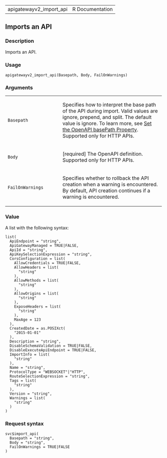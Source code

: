<table style="width: 100%;">
<tbody>
<tr class="odd">
<td>apigatewayv2_import_api</td>
<td style="text-align: right;">R Documentation</td>
</tr>
</tbody>
</table>

## Imports an API

### Description

Imports an API.

### Usage

    apigatewayv2_import_api(Basepath, Body, FailOnWarnings)

### Arguments

<table>
<colgroup>
<col style="width: 35%" />
<col style="width: 65%" />
</colgroup>
<tbody>
<tr class="odd">
<td><code id="apigatewayv2_import_api_:_Basepath">Basepath</code></td>
<td><p>Specifies how to interpret the base path of the API during
import. Valid values are ignore, prepend, and split. The default value
is ignore. To learn more, see <a
href="https://docs.aws.amazon.com/apigateway/latest/developerguide/api-gateway-import-api-basePath.html">Set
the OpenAPI basePath Property</a>. Supported only for HTTP
APIs.</p></td>
</tr>
<tr class="even">
<td><code id="apigatewayv2_import_api_:_Body">Body</code></td>
<td><p>[required] The OpenAPI definition. Supported only for HTTP
APIs.</p></td>
</tr>
<tr class="odd">
<td><code
id="apigatewayv2_import_api_:_FailOnWarnings">FailOnWarnings</code></td>
<td><p>Specifies whether to rollback the API creation when a warning is
encountered. By default, API creation continues if a warning is
encountered.</p></td>
</tr>
</tbody>
</table>

### Value

A list with the following syntax:

    list(
      ApiEndpoint = "string",
      ApiGatewayManaged = TRUE|FALSE,
      ApiId = "string",
      ApiKeySelectionExpression = "string",
      CorsConfiguration = list(
        AllowCredentials = TRUE|FALSE,
        AllowHeaders = list(
          "string"
        ),
        AllowMethods = list(
          "string"
        ),
        AllowOrigins = list(
          "string"
        ),
        ExposeHeaders = list(
          "string"
        ),
        MaxAge = 123
      ),
      CreatedDate = as.POSIXct(
        "2015-01-01"
      ),
      Description = "string",
      DisableSchemaValidation = TRUE|FALSE,
      DisableExecuteApiEndpoint = TRUE|FALSE,
      ImportInfo = list(
        "string"
      ),
      Name = "string",
      ProtocolType = "WEBSOCKET"|"HTTP",
      RouteSelectionExpression = "string",
      Tags = list(
        "string"
      ),
      Version = "string",
      Warnings = list(
        "string"
      )
    )

### Request syntax

    svc$import_api(
      Basepath = "string",
      Body = "string",
      FailOnWarnings = TRUE|FALSE
    )
